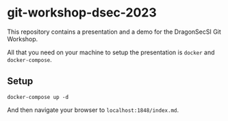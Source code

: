# git-workshop-dsec-2023 

This repository contains a presentation and a demo for the DragonSecSI Git Workshop.

All that you need on your machine to setup the presentation is `docker` and `docker-compose`.

## Setup

```
docker-compose up -d
```

And then navigate your browser to `localhost:1848/index.md`.
